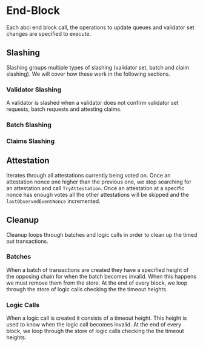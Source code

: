 <!--
order: 5
-->

# End-Block

Each abci end block call, the operations to update queues and validator set
changes are specified to execute.

## Slashing

Slashing groups multiple types of slashing (validator set, batch and claim slashing). We will cover how these work in the following sections.

### Validator Slashing

A validator is slashed when a validator does not confirm validator set requests, batch requests and attesting claims.



### Batch Slashing

### Claims Slashing

## Attestation

Iterates through all attestations currently being voted on. Once an attestation nonce one higher than the previous one, we stop searching for an attestation and call `TryAttestation`. Once an attestation at a specific nonce has enough votes all the other attestations will be skipped and the `lastObservedEventNonce` incremented.

## Cleanup

Cleanup loops through batches and logic calls in order to clean up the timed out transactions.

### Batches

When a batch of transactions are created they have a specified height of the opposing chain for when the batch becomes invalid. When this happens we must remove them from the store. At the end of every block, we loop through the store of logic calls checking the the timeout heights. 

<!-- Question: Does this need to happen every block? -->

### Logic Calls

When a logic call is created it consists of a timeout height. This height is used to know when the logic call becomes invalid. At the end of every block, we loop through the store of logic calls checking the the timeout heights. 

<!-- Question: Does this need to happen every block? -->
